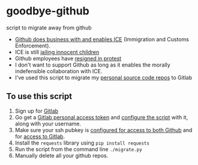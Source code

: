 # goodbye-github
script to migrate away from github


- [Github does business with and enables ICE](https://techcrunch.com/2019/11/13/github-faces-more-resignations-in-light-of-ice-contract/) (Immigration and Customs Enforcement). 
- ICE is still [jailing innocent children](https://www.washingtonpost.com/opinions/migrant-children-are-still-confined-and-vulnerable-its-a-gratuitous-act-of-cruelty/2020/05/25/8884fc4a-9bb5-11ea-a2b3-5c3f2d1586df_story.html)
- Github employees have [resigned in protest](https://techcrunch.com/2019/11/13/github-faces-more-resignations-in-light-of-ice-contract/)
- I don't want to support Github as long as it enables the morally indefensible collaboration with ICE.
- I've used this script to migrate my [personal source code repos](https://gitlab.com/ludflu) to Gitlab


## To use this script

1. Sign up for [Gitlab](https://gitlab.com/) 
2. Go get a [Gitlab personal access token](https://docs.gitlab.com/ee/user/profile/personal_access_tokens.html) and [configure the script](https://github.com/ludflu/goodbye-github/blob/main/migrate.py#L13) with it, along with your username.
3. Make sure your ssh pubkey is [configured for access to both Github](https://devconnected.com/how-to-setup-ssh-keys-on-github/) and for [access to Gitlab](https://docs.gitlab.com/ee/ssh/#adding-an-ssh-key-to-your-gitlab-account).
4. Install the `requests` library using `pip install requests`
5. Run the script from the command line `./migrate.py`
6. Manually delete all your github repos.
